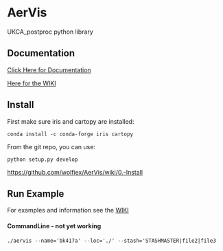 # AerVis
UKCA_postproc python library

## Documentation
<a href='https://wolfiex.github.io/AerVis/Documentation/AerVis/'> Click Here for Documentation</a>

<a href='https://github.com/wolfiex/AerVis/wiki'> Here for the WIKI</a>


## Install 
First make sure iris and cartopy are installed:

`conda install -c conda-forge iris cartopy`

From the git repo, you can use:

`python setup.py develop`



https://github.com/wolfiex/AerVis/wiki/0.-Install

## Run Example
For  examples and information see the <a href='https://github.com/wolfiex/AerVis/wiki'>WIKI</a>


#### CommandLine - not yet working
``` ./aervis --name='bk417a' --loc='./' --stash='STASHMASTER|file2|file3 ```

